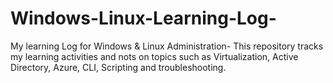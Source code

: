 # Windows-Linux-Learning-Log-
My learning Log for Windows &amp; Linux Administration- This repository tracks my learning activities and nots on topics such as Virtualization, Active Directory, Azure, CLI, Scripting and troubleshooting. 
